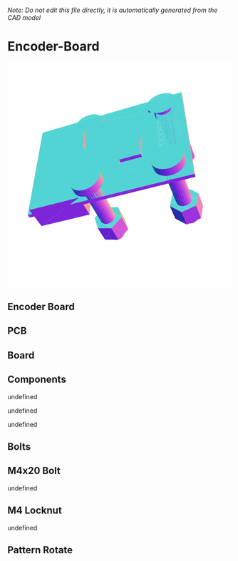 ###### Note: Do not edit this file directly, it is automatically generated from the CAD model

# Encoder-Board

![](/project.svg)

## Encoder Board


## PCB


## Board


## Components


undefined


undefined


undefined


## Bolts


## M4x20 Bolt


undefined


## M4 Locknut


undefined


## Pattern Rotate


